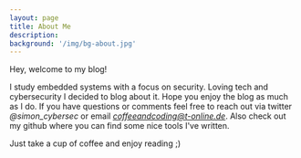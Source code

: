 ```yaml
---
layout: page
title: About Me
description:
background: '/img/bg-about.jpg'
---
```


Hey, welcome to my blog!  

I study embedded systems with a focus on security. Loving tech and cybersecurity I decided to blog about it. Hope you enjoy the blog as much as I do. If you have questions or comments feel free to reach out via twitter *@simon_cybersec* or email *coffeeandcoding@t-online.de*. Also check out my github where you can find some nice tools I've written.  

Just take a cup of coffee and enjoy reading ;)